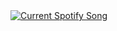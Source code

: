 <a href="https://github.com/tthn0/Spotify-Readme">
  <img src="https://spotify-thing.vercel.app/api?scan=true&theme=dark&rainbow=true" alt="Current Spotify Song">
</a>
